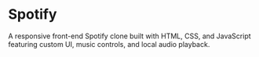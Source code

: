 # Spotify
A responsive front-end Spotify clone built with HTML, CSS, and JavaScript featuring custom UI, music controls, and local audio playback.
